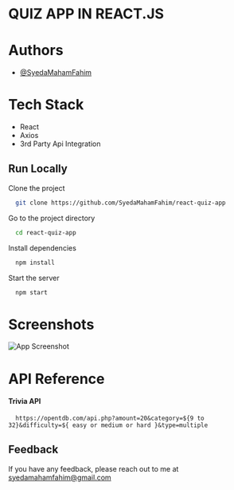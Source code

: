 
# QUIZ APP IN REACT.JS 


# Authors

- [@SyedaMahamFahim](https://github.com/SyedaMahamFahim/)


# Tech Stack
- React 
- Axios
- 3rd Party Api Integration
## Run Locally

Clone the project

```bash
  git clone https://github.com/SyedaMahamFahim/react-quiz-app
```

Go to the project directory

```bash
  cd react-quiz-app

```


Install dependencies

```bash
  npm install
```

Start the server

```bash
  npm start
```
# Screenshots

![App Screenshot](https://user-images.githubusercontent.com/79671325/189120529-ac75a525-fd8e-4cb6-8933-fefc8d737aaa.png)





# API Reference

#### Trivia API

```
  https://opentdb.com/api.php?amount=20&category=${9 to 32}&difficulty=${ easy or medium or hard }&type=multiple
```



## Feedback

If you have any feedback, please reach out to me at syedamahamfahim@gmail.com

